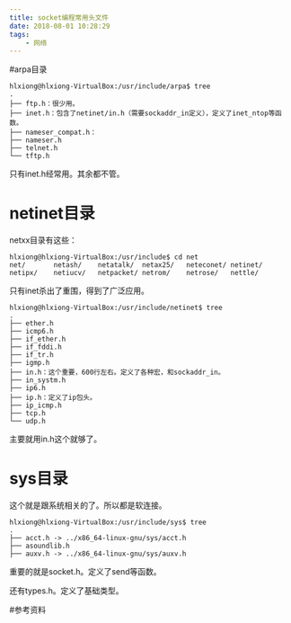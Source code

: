 ```yaml
---
title: socket编程常用头文件
date: 2018-08-01 10:28:29
tags:
	- 网络
---
```






#arpa目录

```
hlxiong@hlxiong-VirtualBox:/usr/include/arpa$ tree
.
├── ftp.h：很少用。
├── inet.h：包含了netinet/in.h（需要sockaddr_in定义），定义了inet_ntop等函数。
├── nameser_compat.h：
├── nameser.h
├── telnet.h
└── tftp.h
```

只有inet.h经常用。其余都不管。

# netinet目录

netxx目录有这些：

```
hlxiong@hlxiong-VirtualBox:/usr/include$ cd net
net/       netash/    netatalk/  netax25/   neteconet/ netinet/   netipx/    netiucv/   netpacket/ netrom/    netrose/   nettle/   
```

只有inet杀出了重围，得到了广泛应用。

```
hlxiong@hlxiong-VirtualBox:/usr/include/netinet$ tree
.
├── ether.h
├── icmp6.h
├── if_ether.h
├── if_fddi.h
├── if_tr.h
├── igmp.h
├── in.h：这个重要，600行左右。定义了各种宏，和sockaddr_in。
├── in_systm.h
├── ip6.h
├── ip.h：定义了ip包头。
├── ip_icmp.h
├── tcp.h
└── udp.h
```

主要就用in.h这个就够了。

# sys目录

这个就是跟系统相关的了。所以都是软连接。

```
hlxiong@hlxiong-VirtualBox:/usr/include/sys$ tree
.
├── acct.h -> ../x86_64-linux-gnu/sys/acct.h
├── asoundlib.h
├── auxv.h -> ../x86_64-linux-gnu/sys/auxv.h
```

重要的就是socket.h。定义了send等函数。

还有types.h。定义了基础类型。

#参考资料


